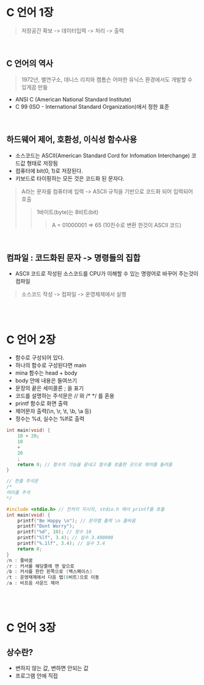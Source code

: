 # C 언어 1장
> 저장공간 확보 -> 데이터입력 -> 처리 -> 출력 

<br />

## C 언어의 역사
> 1972년, 벨연구소, 데니스 리치와 켐톰슨
> 어떠한 유닉스 환경에서도 개발할 수 있게끔 만듦

- ANSI C (American National Standard Institute)
- C 99 (ISO - International Standard Organization)에서 정한 표준 

<br />

## 하드웨어 제어, 호환성, 이식성 함수사용

- 소스코드는 ASCII(American Standard Cord for Infomation Interchange) 코드값 형태로 저장됨
- 컴퓨터에 bit(0, 1)로 저장된다.
- 키보드로 타이핑하는 모든 것은 코드화 된 문자다.
> A라는 문자를 컴퓨터에 입력 -> ASCII 규칙을 기반으로 코드화 되어 입력되어 호출
>> 1바이트(byte)는 8비트(bit)
>>> A = 01000001 => 65 (10진수로 변환 한것이 ASCII 코드)

<br />

## 컴파일 : 코드화된 문자 -> 명령들의 집합
- ASCII 코드로 작성된 소스코드를 CPU가 이해할 수 있는 명령어로 바꾸어 주는것이 컴파일
> 소스코드 작성 -> 컴파일 ->  운영체제에서 실행

<br /><br />

# C 언어 2장

- 함수로 구성되어 있다.
- 하나의 함수로 구성된다면 main
- mina 함수는 head + body
- body 안에 내용은 들여쓰기
- 문장의 끝은 세미콜론 ; 을 표기
- 코드를 설명하는 주석문은 // 와 /* */ 를 혼용
- printf 함수로 화면 출력
- 제어문자 출력(\n, \r, \t, \b, \a 등)
- 정수는 %d, 실수는 %lf로 출력

```C
int main(void) {
    10 + 20;
    10
    +
    20
    ;
    return 0; // 함수의 기능을 끝내고 함수를 호출한 곳으로 제어를 돌려줌
}

// 한줄 주석문
/*
여러줄 주석
*/

#include <stdio.h> // 전처리 지시자, stdio.h 에서 printf를 호출
int main(void) {
    printf("Be Happy \n"); // 문자열 출력 \n 줄바꿈
    printf("Dont Worry");
    printf("%d", 10); // 정수 10
    printf("%lf", 3.4); // 실수 3.400000
    printf("%.1lf", 3.4); // 실수 3.4
    return 0;
}
/n : 줄바꿈
/r : 커서를 해당줄에 맨 앞으로
/b : 커서를 한칸 왼쪽으로 (백스페이스)
/t : 운영채제에서 다음 탭(8비트)으로 이동
/a : 비프음 사운드 제어

```

<br /><br />

# C 언어 3장

## 상수란?
- 변하지 않는 값, 변하면 안되는 값
- 프로그램 안에 직접